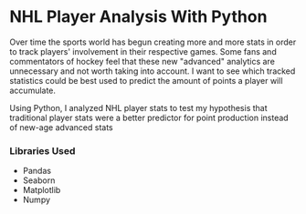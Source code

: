 # NHL Player Analysis With Python

Over time the sports world has begun creating more and more stats in order to track players' involvement in their respective games. Some fans and commentators of hockey feel that these new "advanced" analytics are unnecessary and not worth taking into account. I want to see which tracked statistics could be best used to predict the amount of points a player will accumulate.

Using  Python, I analyzed NHL player stats to test my hypothesis that traditional player stats were a better predictor for point production instead of new-age advanced stats  

### Libraries Used 

* Pandas 
* Seaborn
* Matplotlib
* Numpy
